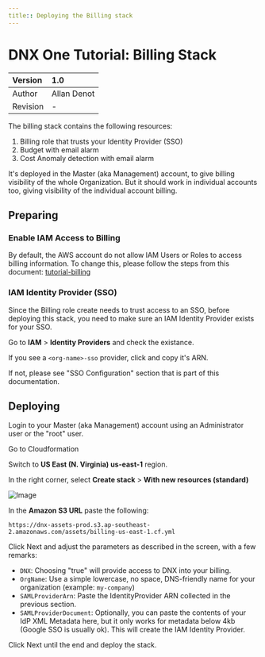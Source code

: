 ```yaml
---
title:: Deploying the Billing stack
---
```


# DNX One Tutorial: Billing Stack

| Version  | 1.0             |
|:---------|:----------------|
| Author   | Allan Denot  |
| Revision | -  |

The billing stack contains the following resources:

1. Billing role that trusts your Identity Provider (SSO)
2. Budget with email alarm
3. Cost Anomaly detection with email alarm

It's deployed in the Master (aka Management) account, to give billing visibility of the whole Organization. But it should work in individual accounts too, giving visibility of the individual account billing.

## Preparing

### Enable IAM Access to Billing

By default, the AWS account do not allow IAM Users or Roles to access billing information. To change this, please follow the steps from this document: [tutorial-billing](https://docs.aws.amazon.com/IAM/latest/UserGuide/tutorial_billing.html?icmpid=docs_iam_console#tutorial-billing-step1)

### IAM Identity Provider (SSO)

Since the Billing role create needs to trust access to an SSO, before deploying this stack, you need to make sure an IAM Identity Provider exists for your SSO.

Go to **IAM** > **Identity Providers** and check the existance.

If you see a `<org-name>-sso` provider, click and copy it's ARN.

If not, please see "SSO Configuration" section that is part of this documentation.

## Deploying

Login to your Master (aka Management) account using an Administrator user or the "root" user.

Go to Cloudformation

Switch to **US East (N. Virginia) us-east-1** region.

In the right corner, select **Create stack** > **With new resources (standard)**

![Image](/assets/images/foundation-billing-stack-01.png)

In the **Amazon S3 URL** paste the following:
```
https://dnx-assets-prod.s3.ap-southeast-2.amazonaws.com/assets/billing-us-east-1.cf.yml
```

Click Next and adjust the parameters as described in the screen, with a few remarks:

* `DNX`: Choosing "true" will provide access to DNX into your billing.
* `OrgName`: Use a simple lowercase, no space, DNS-friendly name for your organization (example: `my-company`)
* `SAMLProviderArn`: Paste the IdentityProvider ARN collected in the previous section.
* `SAMLProviderDocument`: Optionally, you can paste the contents of your IdP XML Metadata here, but it only works for metadata below 4kb (Google SSO is usually ok). This will create the IAM Identity Provider.

Click Next until the end and deploy the stack.
